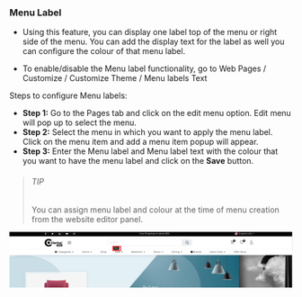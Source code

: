 ### Menu Label 

- Using this feature, you can display one label top of the menu or right side of the menu. You can add the display text for the label as well you can configure the colour of that menu label.

- To enable/disable the Menu label functionality, go to Web Pages / Customize / Customize Theme / Menu labels Text


Steps to configure Menu labels:

- **Step 1:** Go to the Pages tab and click on the edit menu option. Edit menu will pop up to select the menu.
- **Step 2:** Select the menu in which you want to apply the menu label. Click on the menu item and add a menu item popup will appear.
- **Step 3:** Enter the Menu label and Menu label text with the colour that you want to have the menu label and click on the **Save** button.


> ###### TIP
> You can assign menu label and colour at the time of menu creation from the website editor panel.


<img src="./image/10-1.png" alt="" />